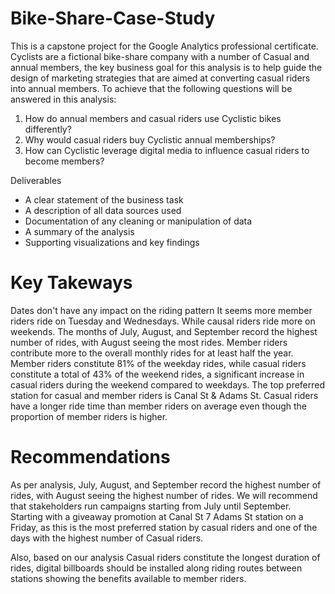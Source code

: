 # Bike-Share-Case-Study
This is a capstone project for the Google Analytics professional certificate. Cyclists are a fictional bike-share company with a number of Casual and annual members, the key business goal for this analysis is to help guide the design of marketing strategies that are aimed at converting casual riders into annual members. To achieve that the following questions will be answered in this analysis: 

1. How do annual members and casual riders use Cyclistic bikes differently?
2. Why would casual riders buy Cyclistic annual memberships?
3. How can Cyclistic leverage digital media to influence casual riders to become members?

Deliverables

* A clear statement of the business task
* A description of all data sources used
* Documentation of any cleaning or manipulation of data
* A summary of the analysis
* Supporting visualizations and key findings

# Key Takeways

Dates don't have any impact on the riding pattern
It seems more member riders ride on Tuesday and Wednesdays. While causal riders ride more on weekends.
The months of July, August, and September record the highest number of rides, with August seeing the most rides.
Member riders contribute more to the overall monthly rides for at least half the year.
Member riders constitute 81% of the weekday rides, while casual riders constitute a total of 43% of the weekend rides, a significant increase in casual riders during the weekend compared to weekdays.
The top preferred station for casual and member riders is Canal St & Adams St.
Casual riders have a longer ride time than member riders on average even though the proportion of member riders is higher. 
 
# Recommendations

As per analysis, July, August, and September record the highest number of rides, with August seeing the highest number of rides. We will recommend that stakeholders run campaigns starting from July until September. Starting with a giveaway promotion at Canal St 7 Adams St station on a Friday, as this is the most preferred station by casual riders and one of the days with the highest number of Casual riders.

Also, based on our analysis Casual riders constitute the longest duration of rides, digital billboards should be installed along riding routes between stations showing the benefits available to member riders.
